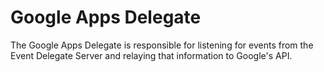 # Google Apps Delegate

The Google Apps Delegate is responsible for listening for events from the Event Delegate Server and relaying that information to Google's API.